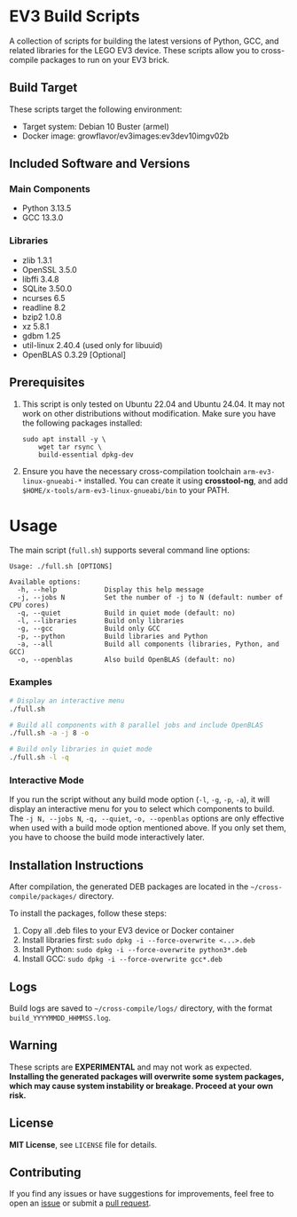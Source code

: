 # EV3 Build Scripts

A collection of scripts for building the latest versions of Python, GCC, and related libraries for the LEGO EV3 device. These scripts allow you to cross-compile packages to run on your EV3 brick.

## Build Target

These scripts target the following environment:
- Target system: Debian 10 Buster (armel)
- Docker image: growflavor/ev3images:ev3dev10imgv02b

## Included Software and Versions

### Main Components
- Python 3.13.5
- GCC 13.3.0

### Libraries
- zlib 1.3.1
- OpenSSL 3.5.0
- libffi 3.4.8
- SQLite 3.50.0
- ncurses 6.5
- readline 8.2
- bzip2 1.0.8
- xz 5.8.1
- gdbm 1.25
- util-linux 2.40.4 (used only for libuuid)
- OpenBLAS 0.3.29 [Optional]

## Prerequisites

1. This script is only tested on Ubuntu 22.04 and Ubuntu 24.04. It may not work on other distributions without modification.
   Make sure you have the following packages installed:
   ```
   sudo apt install -y \
       wget tar rsync \
       build-essential dpkg-dev
   ```
   
2. Ensure you have the necessary cross-compilation toolchain `arm-ev3-linux-gnueabi-*` installed.
   You can create it using **crosstool-ng**, and add `$HOME/x-tools/arm-ev3-linux-gnueabi/bin` to your PATH.

# Usage

The main script (`full.sh`) supports several command line options:

```
Usage: ./full.sh [OPTIONS]

Available options:
  -h, --help            Display this help message
  -j, --jobs N          Set the number of -j to N (default: number of CPU cores)
  -q, --quiet           Build in quiet mode (default: no)
  -l, --libraries       Build only libraries
  -g, --gcc             Build only GCC
  -p, --python          Build libraries and Python
  -a, --all             Build all components (libraries, Python, and GCC)
  -o, --openblas        Also build OpenBLAS (default: no)
```

### Examples

```bash
# Display an interactive menu
./full.sh

# Build all components with 8 parallel jobs and include OpenBLAS
./full.sh -a -j 8 -o

# Build only libraries in quiet mode
./full.sh -l -q
```

### Interactive Mode

If you run the script without any build mode option (`-l`, `-g`, `-p`, `-a`), it will display an interactive menu for you to select which components to build.
The `-j N, --jobs N`, `-q, --quiet`, `-o, --openblas` options are only effective when used with a build mode option mentioned above. If you only set them, you have to choose the build mode interactively later.

## Installation Instructions

After compilation, the generated DEB packages are located in the `~/cross-compile/packages/` directory.

To install the packages, follow these steps:
1. Copy all .deb files to your EV3 device or Docker container
2. Install libraries first: `sudo dpkg -i --force-overwrite <...>.deb`
3. Install Python: `sudo dpkg -i --force-overwrite python3*.deb`
4. Install GCC: `sudo dpkg -i --force-overwrite gcc*.deb`

## Logs

Build logs are saved to `~/cross-compile/logs/` directory, with the format `build_YYYYMMDD_HHMMSS.log`.

## Warning

These scripts are **EXPERIMENTAL** and may not work as expected. **Installing the generated packages will overwrite some system packages, which may cause system instability or breakage. Proceed at your own risk.**

## License

**MIT License**, see `LICENSE` file for details.

## Contributing

If you find any issues or have suggestions for improvements, feel free to open an [issue](https://github.com/Spams-Tech/ev3-build-scripts/issues) or submit a [pull request](https://github.com/Spams-Tech/ev3-build-scripts/pulls).